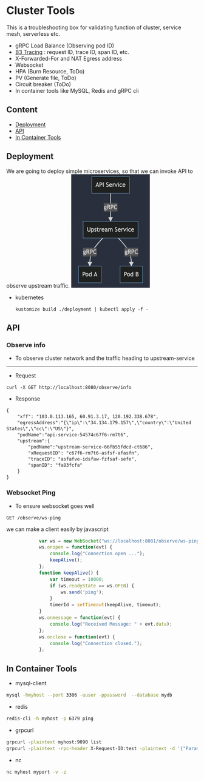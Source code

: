 # Cluster Tools
This is a troubleshooting box for validating function of cluster, service mesh, serverless etc.

* gRPC Load Balance (Observing pod ID)
* [B3 Tracing](https://github.com/openzipkin/b3-propagation) : request ID, trace ID, span ID, etc.
* X-Forwarded-For and NAT Egress address
* Websocket
* HPA (Burn Resource, ToDo)
* PV (Generate file, ToDo)
* Circuit breaker (ToDo)
* In container tools like MySQL, Redis and gRPC cli

## Content
* [Deployment](deployment)
* [API](api)
* [In Container Tools](in-container-tools)

## Deployment
We are going to deploy simple microservices, so that we can invoke API to observe upstream traffic.
![.](assets/flow-chart.png)
* kubernetes
  ```shell
  kustomize build ./deployment | kubectl apply -f -
  ```

## API 
### Observe info
* To observe cluster network and the traffic heading to upstream-service
    
---
* Request 
```shell
curl -X GET http://localhost:8080/observe/info
```
* Response
```shell
{
    "xff": "103.0.113.165, 60.91.3.17, 120.192.338.678",
    "egressAddress":"{\"ip\":\"34.134.179.157\",\"country\":\"United States\",\"cc\":\"US\"}",
    "podName":"api-service-54574c67f6-rm7t6",
    "upstream":{
        "podName":"upstream-service-66fb55fdcd-ct686",
        "xRequestID": "c67f6-rm7t6-asfsf-afasfn",
        "traceID": "asfafve-idsfaw-fzfsaf-sefe",
        "spanID": "fa83fcfa"
    }
}
```

### Websocket Ping 
* To ensure websocket goes well
```shell
GET /observe/ws-ping
```
we can make a client easily by javascript
```javascript
            var ws = new WebSocket("ws://localhost:8081/observe/ws-ping");
            ws.onopen = function(evt) {
                console.log("Connection open ...");  
                keepAlive();  
            };
            function keepAlive() {
                var timeout = 10000;  
                if (ws.readyState == ws.OPEN) {  
                    ws.send('ping');  
                }
                timerId = setTimeout(keepAlive, timeout);  
            }
            ws.onmessage = function(evt) {  
                console.log("Received Message: " + evt.data);  
            };
            ws.onclose = function(evt) {  
                console.log("Connection closed.");  
            };
```


## In Container Tools
* mysql-client 
````sh
mysql -hmyhost --port 3306 -uuser -ppassword  --database mydb
````
* redis
````sh
redis-cli -h myhost -p 6379 ping
````

* grpcurl
````sh
grpcurl -plaintext myhost:9090 list
grpcurl -plaintext -rpc-header X-Request-ID:test -plaintext -d '{"ParamOne": "1", "ParamTwo": "1"}' localhost:8081 observe.ObserveService/GetStatus
````

* nc
````sh
nc myhost myport -v -z
````



